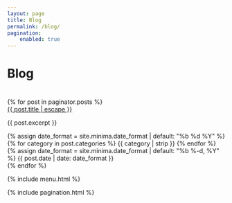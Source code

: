 ```yaml
---
layout: page
title: Blog
permalink: /blog/
pagination:
    enabled: true
---
```


<div class="container-blog-header">
    <h1><i class="fas fa-book"></i> Blog</h1>
    <h1>
        <a href="#" class="menu-toggle" title="Toggle Menu">
            <i class="fas fa-ellipsis-v"></i>
        </a>
    </h1>
</div>

<div class="container-blog">
    {% for post in paginator.posts %}
        <div class="container-blog-entry">
            <div class="container-blog-entry-inner">
                <div class="container-blog-entry-inner-icon">
                    <i class="far fa-sticky-note"></i>
                </div>
                <div class="container-blog-entry-inner-entry">
                    <a class="title" href="{{ post.url | relative_url }}">{{
                        post.title | escape
                    }}</a>
                    <p>{{ post.excerpt }}</p>
                    {% assign date_format = site.minima.date_format | default: "%b %d %Y" %}
                    <div class="container-blog-entry-inner-entry-post-date">
                        <div>
                            {% for category in post.categories %} 
                                <span><i class="fas fa-archive"></i> {{ category | strip }}</span>
                            {% endfor %}
                        </div>
                        <div>
                            <i class="fas fa-calendar-plus"></i>
                            <time datetime="{{ page.date | date_to_rfc822 }}" itemprop="datePublished">
                                {% assign date_format = site.minima.date_format | default: "%b %-d, %Y" %} 
                                {{ post.date | date: date_format }}
                            </time>
                        </div>
                    </div>
                </div>
            </div>
        </div>
    {% endfor %}
</div>

<!-- Menu -->
{% include menu.html %}

<!-- Pagination -->
{% include pagination.html %}
